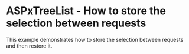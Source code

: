 # ASPxTreeList - How to store the selection between requests


<p>This example demonstrates how to store the selection between requests and then restore it.</p>

<br/>


